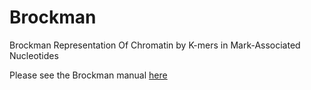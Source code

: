 # Brockman
Brockman Representation Of Chromatin by K-mers in Mark-Associated Nucleotides

Please see the Brockman manual [here](https://carldeboer.github.io/brockman.html)

